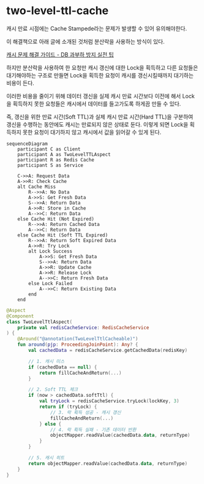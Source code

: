 # two-level-ttl-cache

캐시 만료 시점에는 Cache Stampede라는 문제가 발생할 수 있어 유의해야한다. 

이 해결책으로 아래 글에 소개된 것처럼 분산락을 사용하는 방식이 있다.

[캐시 문제 해결 가이드 - DB 과부하 방지 실전 팁](https://toss.tech/article/25301)

하지만 분산락을 사용하여 한 요청만 캐시 갱신에 대한 Lock을 획득하고 다른 요청들은 대기해야하는 구조로 만들면 Lock을 획득한 요청이 캐시를 갱신시킬때까지 대기하는 비용이 든다.

이러한 비용을 줄이기 위해 데이터 갱신을 실제 캐시 만료 시간보다 이전에 해서 Lock을 획득하지 못한 요청들은 캐시에서 데이터를 들고가도록 하게끔 만들 수 있다.

즉, 갱신을 위한 만료 시간(Soft TTL)과 실제 캐시 만료 시간(Hard TTL)을 구분하여 갱신을 수행하는 동안에도 캐시는 만료되지 않은 상태로 둔다. 이렇게 되면 Lock을 획득하지 못한 요청이 대기하지 않고 캐시에서 값을 읽어갈 수 있게 된다.

```mermaid
sequenceDiagram
    participant C as Client
    participant A as TwoLevelTTLAspect
    participant R as Redis Cache
    participant S as Service

    C->>A: Request Data
    A->>R: Check Cache
    alt Cache Miss
        R-->>A: No Data
        A->>S: Get Fresh Data
        S-->>A: Return Data
        A->>R: Store in Cache
        A-->>C: Return Data
    else Cache Hit (Not Expired)
        R-->>A: Return Cached Data
        A-->>C: Return Data
    else Cache Hit (Soft TTL Expired)
        R-->>A: Return Soft Expired Data
        A->>R: Try Lock
        alt Lock Success
            A->>S: Get Fresh Data
            S-->>A: Return Data
            A->>R: Update Cache
            A->>R: Release Lock
            A-->>C: Return Fresh Data
        else Lock Failed
            A-->>C: Return Existing Data
        end
    end
```

```kotlin
@Aspect
@Component
class TwoLevelTtlAspect(
    private val redisCacheService: RedisCacheService
) {
    @Around("@annotation(TwoLevelTtlCacheable)")
    fun around(pjp: ProceedingJoinPoint): Any? {
        val cachedData = redisCacheService.getCachedData(redisKey)

        // 1. 캐시 미스
        if (cachedData == null) {
            return fillCacheAndReturn(...)
        }

        // 2. Soft TTL 체크
        if (now > cachedData.softTtl) {
            val tryLock = redisCacheService.tryLock(lockKey, 3)
            return if (tryLock) {
                // 3. 락 획득 성공 - 캐시 갱신
                fillCacheAndReturn(...)
            } else {
                // 4. 락 획득 실패 - 기존 데이터 반환
                objectMapper.readValue(cachedData.data, returnType)
            }
        }

        // 5. 캐시 히트
        return objectMapper.readValue(cachedData.data, returnType)
    }
}
```
